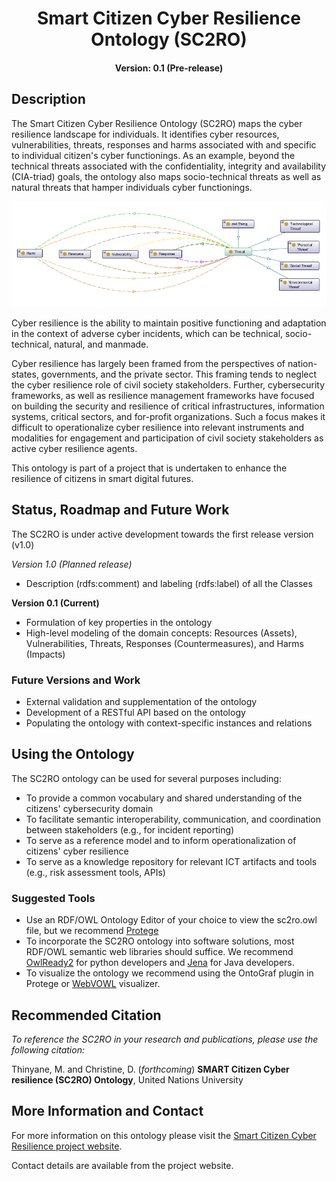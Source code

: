 <h1 align="center">Smart Citizen Cyber Resilience Ontology (SC2RO)</h1>
<h4 align="center">Version: 0.1 (Pre-release)</h4>

## Description 
The Smart Citizen Cyber Resilience Ontology (SC2RO) maps the cyber resilience landscape for individuals. It identifies cyber resources, vulnerabilities, threats, responses and harms associated with and specific to individual citizen's cyber functionings. As an example, beyond the technical threats associated with the confidentiality, integrity and availability (CIA-triad) goals, the ontology also maps socio-technical threats as well as natural threats that hamper individuals cyber functionings.

![SC2RO Threat Class](images/threat_ont.png)

Cyber resilience is the ability to maintain positive functioning and adaptation in the context of adverse cyber incidents, which can be technical, socio-technical, natural, and manmade. 

Cyber resilience has largely been framed from the perspectives of nation-states, governments, and the private sector. This framing tends to neglect the cyber resilience role of civil society stakeholders. Further, cybersecurity frameworks, as well as resilience management frameworks have focused on building the security and resilience of critical infrastructures, information systems, critical sectors, and for-profit organizations. Such a focus makes it difficult to operationalize cyber resilience into relevant instruments and modalities for engagement and participation of civil society stakeholders as active cyber resilience agents. 

This ontology is part of a project that is undertaken to enhance the resilience of citizens in smart digital futures.

## Status, Roadmap and Future Work
The SC2RO is under active development towards the first release version (v1.0)
 
*Version 1.0 (Planned release)*
* Description (rdfs:comment) and labeling (rdfs:label) of all the Classes

**Version 0.1 (Current)**
* Formulation of key properties in the ontology
* High-level modeling of the domain concepts: Resources (Assets), Vulnerabilities, Threats, Responses (Countermeasures), and Harms (Impacts)

### Future Versions and Work ###
* External validation and supplementation of the ontology
* Development of a RESTful API based on the ontology
* Populating the ontology with context-specific instances and relations

## Using the Ontology
The SC2RO ontology can be used for several purposes including:

* To provide a common vocabulary and shared understanding of the citizens' cybersecurity domain
* To facilitate semantic interoperability, communication, and coordination between stakeholders (e.g., for incident reporting)
* To serve as a reference model and to inform operationalization of citizens' cyber resilience
* To serve as a knowledge repository for relevant ICT artifacts and tools (e.g., risk assessment tools, APIs)

### Suggested Tools ###

* Use an RDF/OWL Ontology Editor of your choice to view the sc2ro.owl file, but we recommend [Protege](https://protege.stanford.edu/)
* To incorporate the SC2RO ontology into software solutions, most RDF/OWL semantic web libraries should suffice. We recommend [OwlReady2](https://pythonhosted.org/Owlready2/intro.html) for python developers and [Jena](https://jena.apache.org/) for Java developers. 
* To visualize the ontology we recommend using the OntoGraf plugin in Protege or [WebVOWL](http://vowl.visualdataweb.org/webvowl.html) visualizer.

## Recommended Citation ##
*To reference the SC2RO in your research and publications, please use the following citation:*

Thinyane, M. and Christine, D. (*forthcoming*) **SMART Citizen Cyber resilience (SC2RO) Ontology**, United Nations University

## More Information and Contact ##
For more information on this ontology please visit the [Smart Citizen Cyber Resilience project website](https://cs.unu.edu/smart-citizens-cyber-resilience). 

Contact details are available from the project website.

